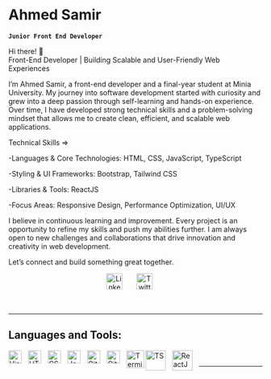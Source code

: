 # Ahmed Samir 

**`Junior Front End Developer`**

Hi there! 👋 <br />
Front-End Developer | Building Scalable and User-Friendly Web Experiences

I’m Ahmed Samir, a front-end developer and a final-year student at Minia University. My journey into software development started with curiosity and grew into a deep passion through self-learning and hands-on experience. Over time, I have developed strong technical skills and a problem-solving mindset that allows me to create clean, efficient, and scalable web applications.

Technical Skills =>

-Languages & Core Technologies: HTML, CSS, JavaScript, TypeScript

-Styling & UI Frameworks: Bootstrap, Tailwind CSS

-Libraries & Tools: ReactJS

-Focus Areas: Responsive Design, Performance Optimization, UI/UX


I believe in continuous learning and improvement. Every project is an opportunity to refine my skills and push my abilities further. I am always open to new challenges and collaborations that drive innovation and creativity in web development.

Let’s connect and build something great together.
<br>
<!-- Social icons section -->
<p align="center">
  <a href="https://www.linkedin.com/in/ahmed-mijdo-samir/"><img width="32px" alt="LinkedIn" title="LinkedIn" src="https://i.imgur.com/yRpa1dQ.png"/></a>
  &#8287;&#8287;&#8287;&#8287;&#8287;
  <a href="https://x.com/Mij_do"><img width="32px" alt="Twitter" title="Twitter" src="https://i.imgur.com/AixJgnm.png"/></a>
  &#8287;&#8287;&#8287;&#8287;&#8287;
<!--   <a href="" alt="Discord" title="Dev Pro Tips Discord Server"><img width="32px" src="https://i.imgur.com/OViZO8J.png"/></a>
  &#8287;&#8287;&#8287;&#8287;&#8287; -->
</p>

<br>
<hr>

## Languages and Tools:

<img align="left" alt="Visual Studio Code" width="26px" src="https://cdn.jsdelivr.net/gh/devicons/devicon/icons/vscode/vscode-original.svg" style="padding-right:10px;" />
<img align="left" alt="HTML5" width="26px" src="https://cdn.jsdelivr.net/gh/devicons/devicon/icons/html5/html5-original.svg" style="padding-right:10px;" />
<img align="left" alt="CSS3" width="26px" src="https://cdn.jsdelivr.net/gh/devicons/devicon/icons/css3/css3-original.svg" style="padding-right:10px;" />
<img align="left" alt="JavaScript" width="26px" src="https://cdn.jsdelivr.net/gh/devicons/devicon/icons/javascript/javascript-original.svg" style="padding-right:10px;" />
<!-- <img align="left" alt="React" width="26px" src="https://cdn.jsdelivr.net/gh/devicons/devicon/icons/react/react-original.svg" style="padding-right:10px;" /> -->
<img align="left" alt="Git" width="26px" src="https://cdn.jsdelivr.net/gh/devicons/devicon/icons/git/git-original.svg" style="padding-right:10px;" />
<img align="left" alt="GitHub" width="26px" src="https://user-images.githubusercontent.com/3369400/139447912-e0f43f33-6d9f-45f8-be46-2df5bbc91289.png" style="padding-right:10px;" />
<img align="left" alt="Terminal" width="35px" src="https://www.groovypost.com/wp-content/uploads/2023/05/open-terminal-ubuntu.png" />
<img align="left" alt="TS" width="40px" src="https://miro.medium.com/v2/resize:fit:1000/1*C24eNZfu0CT5fSTBt6IugA.png" style="padding-right:10px;" />
<img align="left" alt="ReactJS" width="40px" src="https://i.pinimg.com/736x/74/f4/b2/74f4b2fe5a9d18a8b1b43db588dc35a0.jpg" style="padding-right:10px;" />
<br>
<hr>

#


